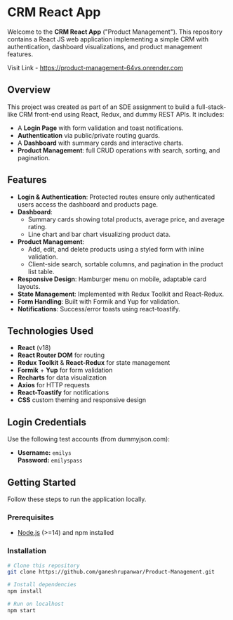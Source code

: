 # CRM React App

Welcome to the **CRM React App** ("Product Management"). This repository contains a React JS web application implementing a simple CRM with authentication, dashboard visualizations, and product management features.

Visit Link - https://product-management-64vs.onrender.com

## Overview

This project was created as part of an SDE assignment to build a full-stack-like CRM front-end using React, Redux, and dummy REST APIs. It includes:

- A **Login Page** with form validation and toast notifications.  
- **Authentication** via public/private routing guards.  
- A **Dashboard** with summary cards and interactive charts.  
- **Product Management**: full CRUD operations with search, sorting, and pagination.

## Features

- **Login & Authentication**: Protected routes ensure only authenticated users access the dashboard and products page.  
- **Dashboard**:  
  - Summary cards showing total products, average price, and average rating.  
  - Line chart and bar chart visualizing product data.  
- **Product Management**:  
  - Add, edit, and delete products using a styled form with inline validation.  
  - Client-side search, sortable columns, and pagination in the product list table.  
- **Responsive Design**: Hamburger menu on mobile, adaptable card layouts.  
- **State Management**: Implemented with Redux Toolkit and React-Redux.  
- **Form Handling**: Built with Formik and Yup for validation.  
- **Notifications**: Success/error toasts using react-toastify.

## Technologies Used

- **React** (v18)  
- **React Router DOM** for routing  
- **Redux Toolkit** & **React-Redux** for state management  
- **Formik** + **Yup** for form validation  
- **Recharts** for data visualization  
- **Axios** for HTTP requests  
- **React-Toastify** for notifications  
- **CSS** custom theming and responsive design  

## Login Credentials

Use the following test accounts (from dummyjson.com):

- **Username:** `emilys`  
  **Password:** `emilyspass`

## Getting Started

Follow these steps to run the application locally.

### Prerequisites

- [Node.js](https://nodejs.org/) (>=14) and npm installed

### Installation

```bash
# Clone this repository
git clone https://github.com/ganeshrupanwar/Product-Management.git

# Install dependencies
npm install

# Run on localhost
npm start
